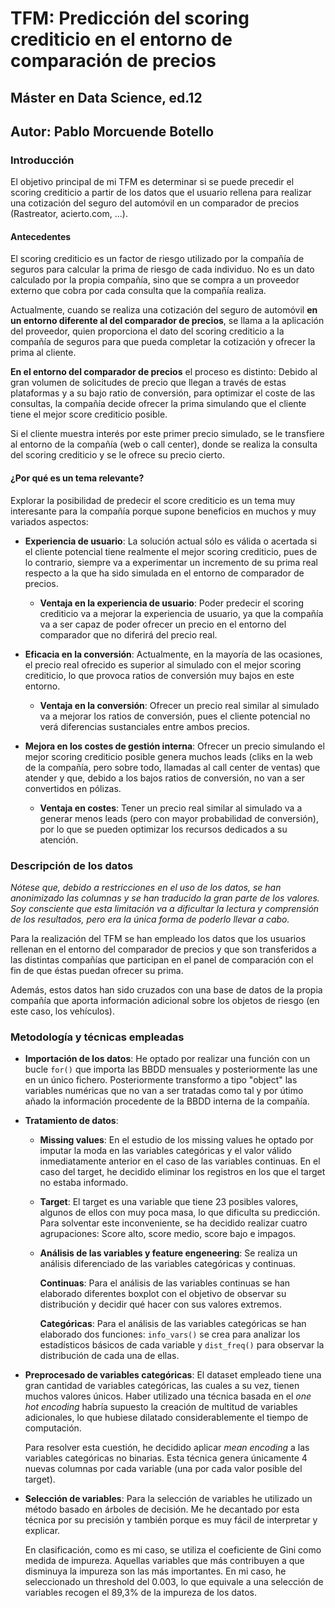 # TFM: Predicción del scoring crediticio en el entorno de comparación de precios

## Máster en Data Science, ed.12 ##

## Autor: Pablo Morcuende Botello ##


### Introducción ###

El objetivo principal de mi TFM es determinar si se puede precedir el scoring crediticio a partir de los datos que el usuario rellena para realizar una cotización del seguro del automóvil en un comparador de precios (Rastreator, acierto.com, ...).

#### Antecedentes ####

El scoring crediticio es un factor de riesgo utilizado por la compañía de seguros para calcular la prima de riesgo de cada individuo. No es un dato calculado por la propia compañía, sino que se compra a un proveedor externo que cobra por cada consulta que la compañía realiza.

Actualmente, cuando se realiza una cotización del seguro de automóvil **en un entorno diferente al del comparador de precios**, se llama a la aplicación del proveedor, quien proporciona el dato del scoring crediticio a la compañía de seguros para que pueda completar la cotización y ofrecer la prima al cliente.

**En el entorno del comparador de precios** el proceso es distinto: Debido al gran volumen de solicitudes de precio que llegan a través de estas plataformas y a su bajo ratio de conversión, para optimizar el coste de las consultas, la compañía decide ofrecer la prima simulando que el cliente tiene el mejor score crediticio posible.

Si el cliente muestra interés por este primer precio simulado, se le transfiere al entorno de la compañía (web o call center), donde se realiza la consulta del scoring crediticio y se le ofrece su precio cierto.

#### ¿Por qué es un tema relevante? ####

Explorar la posibilidad de predecir el score crediticio es un tema muy interesante para la compañía porque supone beneficios en muchos y muy variados aspectos:

  * **Experiencia de usuario**: La solución actual sólo es válida o acertada si el cliente potencial tiene realmente el mejor scoring crediticio, pues de lo contrario, siempre va a experimentar un incremento de su prima real respecto a la que ha sido simulada en el entorno de comparador de precios.
  
    * **Ventaja en la experiencia de usuario**: Poder predecir el scoring crediticio va a mejorar la experiencia de usuario, ya que la compañía va a ser capaz de poder ofrecer un precio en el entorno del comparador que no diferirá del precio real.
    
  * **Eficacia en la conversión**: Actualmente, en la mayoría de las ocasiones, el precio real ofrecido es superior al simulado con el mejor scoring crediticio, lo que provoca ratios de conversión muy bajos en este entorno.

    * **Ventaja en la conversión**: Ofrecer un precio real similar al simulado va a mejorar los ratios de conversión, pues el cliente potencial no verá diferencias sustanciales entre ambos precios.
    
  * **Mejora en los costes de gestión interna**: Ofrecer un precio simulando el mejor scoring crediticio posible genera muchos leads (cliks en la web de la compañía, pero sobre todo, llamadas al call center de ventas) que atender y que, debido a los bajos ratios de conversión, no van a ser convertidos en pólizas. 
  
    * **Ventaja en costes**: Tener un precio real similar al simulado va a generar menos leads (pero con mayor probabilidad de conversión), por lo que se pueden optimizar los recursos dedicados a su atención.
    
### Descripción de los datos ###

_Nótese que, debido a restricciones en el uso de los datos, se han anonimizado las columnas y se han traducido la gran parte de los valores. Soy consciente que esta limitación va a dificultar la lectura y comprensión de los resultados, pero era la única forma de poderlo llevar a cabo._

Para la realización del TFM se han empleado los datos que los usuarios rellenan en el entorno del comparador de precios y que son transferidos a las distintas compañías que participan en el panel de comparación con el fin de que éstas puedan ofrecer su prima.

Además, estos datos han sido cruzados con una base de datos de la propia compañía que aporta información adicional sobre los objetos de riesgo (en este caso, los vehículos).

### Metodología y técnicas empleadas ###

* **Importación de los datos**: He optado por realizar una función con un bucle `for()` que importa las BBDD mensuales y posteriormente las une en un único fichero. Posteriormente transformo a tipo "object" las variables numéricas que no van a ser tratadas como tal y por útimo añado la información procedente de la BBDD interna de la compañía.

* **Tratamiento de datos**: 

    * **Missing values**: En el estudio de los missing values he optado por imputar la moda en las variables categóricas y el valor válido inmediatamente anterior en el caso de las variables continuas. En el caso del target, he decidido eliminar los registros en los que el target no estaba informado.
    
     * **Target**: El target es una variable que tiene 23 posibles valores, algunos de ellos con muy poca masa, lo que dificulta su predicción. Para solventar este inconveniente, se ha decidido realizar cuatro agrupaciones: Score alto, score medio, score bajo e impagos.

    * **Análisis de las variables y feature engeneering**: Se realiza un análisis diferenciado de las variables categóricas y continuas.
    
        **Continuas**: Para el análisis de las variables continuas se han elaborado diferentes boxplot con el objetivo de observar su distribución y decidir qué hacer con sus valores extremos.
        
        **Categóricas**: Para el análisis de las variables categóricas se han elaborado dos funciones: `info_vars()` se crea para analizar los estadísticos básicos de cada variable y `dist_freq()` para observar la distribución de cada una de ellas.
          
* **Preprocesado de variables categóricas**: El dataset empleado tiene una gran cantidad de variables categóricas, las cuales a su vez, tienen muchos valores únicos. Haber utilizado una técnica basada en el _one hot encoding_ habría supuesto la creación de multitud de variables adicionales, lo que hubiese dilatado considerablemente el tiempo de computación.

   Para resolver esta cuestión, he decidido aplicar _mean encoding_ a las variables categóricas no binarias. Esta técnica genera      únicamente 4 nuevas columnas por cada variable (una por cada valor posible del target).

* **Selección de variables**: Para la selección de variables he utilizado un método basado en árboles de decisión. Me he decantado por esta técnica por su precisión y también porque es muy fácil de interpretar y explicar.

   En clasificación, como es mi caso, se utiliza el coeficiente de Gini como medida de impureza. Aquellas variables que más contribuyen  a que disminuya la impureza son las más importantes. En mi caso, he seleccionado un threshold del 0.003, lo que equivale a una selección de variables recogen el 89,3% de la impureza de los datos.
   

